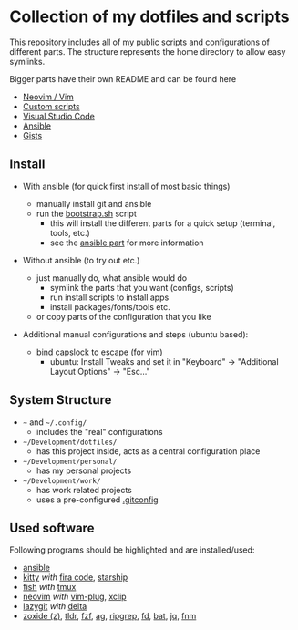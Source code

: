 # Collection of my dotfiles and scripts

This repository includes all of my public scripts and configurations of different parts.
The structure represents the home directory to allow easy symlinks.

Bigger parts have their own README and can be found here
* [Neovim / Vim](./.config/nvim)
* [Custom scripts](./custom-scripts)
* [Visual Studio Code](./.config/Code/User)
* [Ansible](./ansible)
* [Gists](https://gist.github.com/eckon)


## Install

* With ansible (for quick first install of most basic things)
  * manually install git and ansible
  * run the [bootstrap.sh](./ansible/bootstrap.sh) script
    * this will install the different parts for a quick setup (terminal, tools, etc.)
    * see the [ansible part](./ansible) for more information

* Without ansible (to try out etc.)
  * just manually do, what ansible would do
    * symlink the parts that you want (configs, scripts)
    * run install scripts to install apps
    * install packages/fonts/tools etc.
  * or copy parts of the configuration that you like

* Additional manual configurations and steps (ubuntu based):
  * bind capslock to escape (for vim)
    * ubuntu: Install Tweaks and set it in "Keyboard" -> "Additional Layout Options" -> "Esc..."


## System Structure

* `~` and `~/.config/`
  * includes the "real" configurations
* `~/Development/dotfiles/`
  * has this project inside, acts as a central configuration place
* `~/Development/personal/`
  * has my personal projects
* `~/Development/work/`
  * has work related projects
  * uses a pre-configured [.gitconfig](./.config/gitconfig/work)


## Used software

Following programs should be highlighted and are installed/used:
* [ansible](https://github.com/ansible/ansible)
* [kitty](https://github.com/kovidgoyal/kitty) _with_ [fira code](https://github.com/tonsky/FiraCode), [starship](https://github.com/starship/starship)
* [fish](https://github.com/fish-shell/fish-shell) _with_ [tmux](https://github.com/tmux/tmux)
* [neovim](https://github.com/neovim/neovim) _with_ [vim-plug](https://github.com/junegunn/vim-plug), [xclip](https://wiki.ubuntuusers.de/xclip/)
* [lazygit](https://github.com/jesseduffield/lazygit) _with_ [delta](https://github.com/dandavison/delta)
* [zoxide (z)](https://github.com/ajeetdsouza/zoxide), [tldr](https://github.com/tldr-pages/tldr), [fzf](https://github.com/junegunn/fzf), [ag](https://github.com/ggreer/the_silver_searcher), [ripgrep](https://github.com/BurntSushi/ripgrep), [fd](https://github.com/sharkdp/fd), [bat](https://github.com/sharkdp/bat), [jq](https://github.com/stedolan/jq), [fnm](https://github.com/Schniz/fnm)
